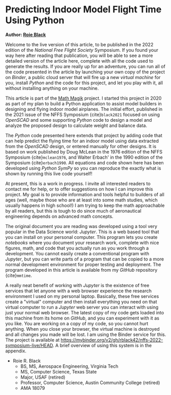 # Predicting Indoor Model Flight Time Using Python

**Author: [Roie Black](https://rblack42.github.io/math-magik)**

Welcome to the live version of this article, to be published in the 2022 edition of the *National Free Flight Society* Symposium. If you found your way here after reading that publication, you will be able to see a more detailed version of the article here, complete with all the code used to generate the results. If you are really up for an adventure, you can run all of the code presented in the article by launching your own copy of the project on *Binder*,  a public cloud server that will fire up a new *virtual machine* for you, install *Python* and the code for this project, and let you play with it, all without installing anything on your machine.

This article is part of the [Math Magik](https://rblack42.github.io/math-magik) project. I started this project in 2020 as part of my plan to build a Python application to assist model builders in designing and flying indoor model airplanes. The initial effort, published in the 2021 issue of the NFFS Symposium {cite}`black2021` focused on using *OpenSCAD* and some supporting *Python* code to design a model and analyze the proposed design to calculate weight and balance data.

The *Python* code presented here extends that project by adding code that can help predict the flying time for an indoor model using data extracted from the *OpenSCAD* design, or entered manually for other designs. It is based on work published by Doug McLean in the 1976 edition of the NFFS Symposium {cite}`mclean1976`, and Walter Erbach' in the 1990 edition of the Symposium {cite}`erbach1990`. All equations and code shown here has been developed using *Python SymPy* so you can reproduce the exactly what is shown by running this live code yourself!

At present, this is a work in progress. I invite all interested readers to contact me for help, or to offer suggestions on how I can improve this project. My goal is to provide information and tools helpful to builders of all ages (well, maybe those who are at least into some math studies, which usually happens in high school!) I am trying to keep the math approachable by all readers, but this is tough to do since much of aeronautical engineering depends on advanced math concepts.

The original document you are reading was developed using a tool very popular in the Data Science world: *Jupyter*. This is a web based tool that you can install on your personal computer. This program lets you create *notebooks* where you document your research work, complete with nice figures, math, and code that you actually run as you work through a development. You cannot easily create a conventional program with *Jupyter*, but you can write parts of a program that can be copied to a more normal development environment for proper testing and deployment. The program developed in this article is available from my *GitHub* repository {cite}`mmtime`.

A really neat benefit of working with *Jupyter* is the existence of free services that let anyone with a web browser experience the research environment I used on my personal laptop. Basically, these free services create a "virtual" computer and then install everything you need on that virtual computer to run a *Jupyter* web server you can interact with using just your normal web browser. The latest copy of my code gets loaded into this machine from its home on *GitHub*, and you can experiment with it as you like. You are working on a copy of my code, so you cannot hurt anything. When you close your browser, the virtual machine is destroyed and all changes you made will be lost.  I am using the Binder service for this. The project is available at https://mybinder.org/v2/gh/rblack42/nffs-2022-symposium-live/HEAD. A brief overview of using this system is in the appendix.


- Roie R. Black
    - BS, MS, Aerospace Engineering, Virginia Tech
    - MS, Computer Science, Texas State
    - Major, USAF (retired)
    - Professor, Computer Science, Austin Community College (retired)
    - AMA 18079
